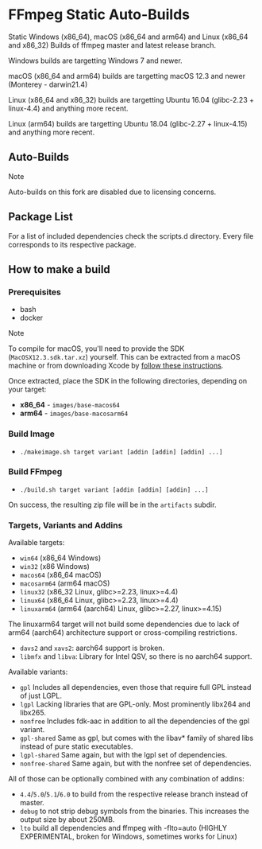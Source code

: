 # FFmpeg Static Auto-Builds

Static Windows (x86_64), macOS (x86_64 and arm64) and Linux (x86_64 and x86_32) Builds of ffmpeg master and latest release branch.

Windows builds are targetting Windows 7 and newer.

macOS (x86_64 and arm64) builds are targetting macOS 12.3 and newer (Monterey - darwin21.4)

Linux (x86_64 and x86_32) builds are targetting Ubuntu 16.04 (glibc-2.23 + linux-4.4) and anything more recent.

Linux (arm64) builds are targetting Ubuntu 18.04 (glibc-2.27 + linux-4.15) and anything more recent.

## Auto-Builds

> [!NOTE]
> Auto-builds on this fork are disabled due to licensing concerns.

## Package List

For a list of included dependencies check the scripts.d directory.
Every file corresponds to its respective package.

## How to make a build

### Prerequisites

* bash
* docker

> [!NOTE]
> To compile for macOS, you'll need to provide the SDK (`MacOSX12.3.sdk.tar.xz`) yourself. This can be extracted from a macOS machine or from downloading Xcode by [follow these instructions](https://github.com/tpoechtrager/osxcross?tab=readme-ov-file#packaging-the-sdk).
>
> Once extracted, place the SDK in the following directories, depending on your target:
> - **x86_64** - `images/base-macos64`
> - **arm64** - `images/base-macosarm64`

### Build Image

* `./makeimage.sh target variant [addin [addin] [addin] ...]`

### Build FFmpeg

* `./build.sh target variant [addin [addin] [addin] ...]`

On success, the resulting zip file will be in the `artifacts` subdir.

### Targets, Variants and Addins

Available targets:
* `win64` (x86_64 Windows)
* `win32` (x86 Windows)
* `macos64` (x86_64 macOS)
* `macosarm64` (arm64 macOS)
* `linux32` (x86_32 Linux, glibc>=2.23, linux>=4.4)
* `linux64` (x86_64 Linux, glibc>=2.23, linux>=4.4)
* `linuxarm64` (arm64 (aarch64) Linux, glibc>=2.27, linux>=4.15)

The linuxarm64 target will not build some dependencies due to lack of arm64 (aarch64) architecture support or cross-compiling restrictions.

* `davs2` and `xavs2`: aarch64 support is broken.
* `libmfx` and `libva`: Library for Intel QSV, so there is no aarch64 support.

Available variants:
* `gpl` Includes all dependencies, even those that require full GPL instead of just LGPL.
* `lgpl` Lacking libraries that are GPL-only. Most prominently libx264 and libx265.
* `nonfree` Includes fdk-aac in addition to all the dependencies of the gpl variant.
* `gpl-shared` Same as gpl, but comes with the libav* family of shared libs instead of pure static executables.
* `lgpl-shared` Same again, but with the lgpl set of dependencies.
* `nonfree-shared` Same again, but with the nonfree set of dependencies.

All of those can be optionally combined with any combination of addins:
* `4.4`/`5.0`/`5.1`/`6.0` to build from the respective release branch instead of master.
* `debug` to not strip debug symbols from the binaries. This increases the output size by about 250MB.
* `lto` build all dependencies and ffmpeg with -flto=auto (HIGHLY EXPERIMENTAL, broken for Windows, sometimes works for Linux)
